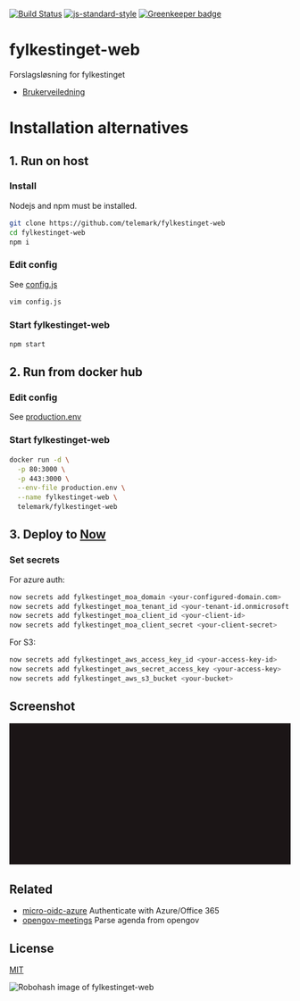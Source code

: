 [![Build Status](https://travis-ci.org/telemark/fylkestinget-web.svg?branch=master)](https://travis-ci.org/telemark/fylkestinget-web)
[![js-standard-style](https://img.shields.io/badge/code%20style-standard-brightgreen.svg?style=flat)](https://github.com/feross/standard)
[![Greenkeeper badge](https://badges.greenkeeper.io/telemark/fylkestinget-web.svg)](https://greenkeeper.io/)

# fylkestinget-web

Forslagsløsning for fylkestinget

- [Brukerveiledning](docs/userguide.md)

# Installation alternatives

## 1. Run on host

### Install

Nodejs and npm must be installed.

```sh
git clone https://github.com/telemark/fylkestinget-web
cd fylkestinget-web
npm i
```

### Edit config

See [config.js](config.js)

```sh
vim config.js
```

### Start fylkestinget-web
```sh
npm start
```

## 2. Run from docker hub

### Edit config

See [production.env](production.env)

### Start fylkestinget-web

```sh
docker run -d \
  -p 80:3000 \
  -p 443:3000 \
  --env-file production.env \
  --name fylkestinget-web \
  telemark/fylkestinget-web
```

## 3. Deploy to [Now](https://zeit.co/now)

### Set secrets

For azure auth:

```sh
now secrets add fylkestinget_moa_domain <your-configured-domain.com>
now secrets add fylkestinget_moa_tenant_id <your-tenant-id.onmicrosoft.com>
now secrets add fylkestinget_moa_client_id <your-client-id>
now secrets add fylkestinget_moa_client_secret <your-client-secret>
```

For S3:

```sh
now secrets add fylkestinget_aws_access_key_id <your-access-key-id>
now secrets add fylkestinget_aws_secret_access_key <your-access-key>
now secrets add fylkestinget_aws_s3_bucket <your-bucket>
```

## Screenshot

![Screenshot](static/fylkestinget-preview.gif "Screenshot of fylkestinget")

## Related

- [micro-oidc-azure](https://github.com/telemark/micro-oidc-azure) Authenticate with Azure/Office 365
- [opengov-meetings](https://github.com/zrrrzzt/opengov-meetings) Parse agenda from opengov

## License

[MIT](LICENSE)

![Robohash image of fylkestinget-web](https://robots.kebabstudios.party/fylkestinget-web.png "Robohash image of fylkestinget-web")
